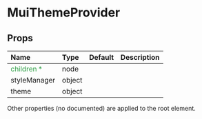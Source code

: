 MuiThemeProvider
================



Props
-----


| Name | Type | Default | Description |
|:-----|:-----|:-----|:-----|
| <span style="color: #31a148">children *</span> | node |  |   |
| styleManager | object |  |   |
| theme | object |  |   |

Other properties (no documented) are applied to the root element.
